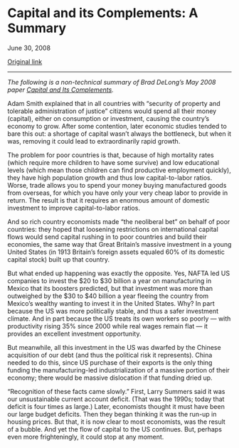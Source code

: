 Capital and its Complements: A Summary
======================================

June 30, 2008

[Original link](http://www.aaronsw.com/weblog/comcap)

* * * * *

*The following is a non-technical summary of Brad DeLong’s May 2008
paper [Capital and Its
Complements](http://www.j-bradford-delong.net/2008_pdf/20080521_capital.pdf).*

Adam Smith explained that in all countries with “security of property
and tolerable administration of justice” citizens would spend all their
money (capital), either on consumption or investment, causing the
country’s economy to grow. After some contention, later economic studies
tended to bare this out: a shortage of capital wasn’t always the
bottleneck, but when it was, removing it could lead to extraordinarily
rapid growth.

The problem for poor countries is that, because of high mortality rates
(which require more children to have some survive) and low educational
levels (which mean those children can find productive employment
quickly), they have high population growth and thus low capital-to-labor
ratios. Worse, trade allows you to spend your money buying manufactured
goods from overseas, for which you have only your very cheap labor to
provide in return. The result is that it requires an enormous amount of
domestic investment to improve capital-to-labor ratios.

And so rich country economists made “the neoliberal bet” on behalf of
poor countries: they hoped that loosening restrictions on international
capital flows would send capital rushing in to poor countries and build
their economies, the same way that Great Britain’s massive investment in
a young United States (in 1913 Britain’s foreign assets equaled 60% of
its domestic capital stock) built up that country.

But what ended up happening was exactly the opposite. Yes, NAFTA led US
companies to invest the \$20 to \$30 billion a year on manufacturing in
Mexico that its boosters predicted, but that investment was more than
outweighed by the \$30 to \$40 billion a year fleeing the country from
Mexico’s wealthy wanting to invest it in the United States. Why? In part
because the US was more politically stable, and thus a safer investment
climate. And in part because the US treats its own workers so poorly —
with productivity rising 35% since 2000 while real wages remain flat —
it provides an excellent investment opportunity.

But meanwhile, all this investment in the US was dwarfed by the Chinese
acquisition of our debt (and thus the political risk it represents).
China needed to do this, since US purchase of their exports is the only
thing funding the manufacturing-led industrialization of a massive
portion of their economy; there would be massive dislocation if that
funding dried up.

“Recognition of these facts came slowly.” First, Larry Summers said it
was our unsustainable current account deficit. (That was the 1990s;
today that deficit is four times as large.) Later, economists thought it
must have been our large budget deficits. Then they began thinking it
was the run-up in housing prices. But that, it is now clear to most
economists, was the result of a bubble. And yet the flow of capital to
the US continues. But, perhaps even more frighteningly, it could stop at
any moment.
